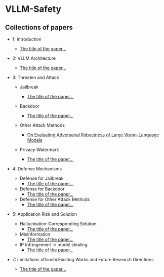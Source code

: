 # VLLM-Safety


## Collections of papers
- 1: Introduction
     - [The title of the paper...](https://arxiv.org/abs/2403.17336)
- 2: VLLM Architecture
     - [The title of the paper...](https://arxiv.org/abs/2403.17336)
- 3: Threaten and Attack
     - Jailbreak
        - [The title of the paper...](https://arxiv.org/abs/2403.17336)
       
     - Backdoor
        - [The title of the paper...](https://arxiv.org/abs/2403.17336)

     - Other Attack Methods
        - [On Evaluating Adversarial Robustness of Large Vision-Language Models
](https://arxiv.org/abs/2305.16934)
     - Privacy-Watermark
        - [The title of the paper...](https://arxiv.org/abs/2403.17336)
- 4: Defense Mechanisms
     - Defense for Jailbreak
       - [The title of the paper...](https://arxiv.org/abs/2403.17336)
     - Defense for Backdoor
       - [The title of the paper...](https://arxiv.org/abs/2403.17336)
     - Defense for Other Attack Methods
       - [The title of the paper...](https://arxiv.org/abs/2403.17336)
- 5: Application Risk and Solution
     - Hallucination-Corresponding Solution
       - [The title of the paper...](https://arxiv.org/abs/2403.17336)
     - Misinformation
       - [The title of the paper...](https://arxiv.org/abs/2403.17336)
     - IP Infringement -> model stealing
       - [The title of the paper...](https://arxiv.org/abs/2403.17336)


- 7: Limitations offanshi Existing Works and Future Research Directions
    - [The title of the paper...](https://arxiv.org/abs/2403.17336)
       
